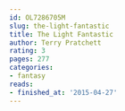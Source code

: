 ```yaml
---
id: OL7286705M
slug: the-light-fantastic
title: The Light Fantastic
author: Terry Pratchett
rating: 3
pages: 277
categories:
- fantasy
reads:
- finished_at: '2015-04-27'
---
```


